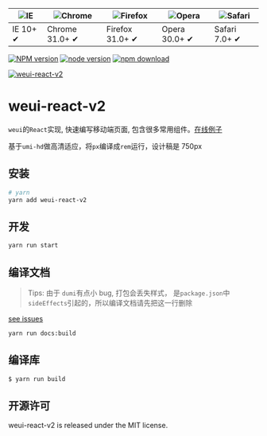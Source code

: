 | ![IE](https://github.com/alrra/browser-logos/blob/master/src/edge/edge_48x48.png?raw=true) | ![Chrome](https://github.com/alrra/browser-logos/blob/master/src/chrome/chrome_48x48.png?raw=true) | ![Firefox](https://github.com/alrra/browser-logos/blob/master/src/firefox/firefox_48x48.png?raw=true) | ![Opera](https://github.com/alrra/browser-logos/blob/master/src/opera/opera_48x48.png?raw=true) | ![Safari](https://github.com/alrra/browser-logos/blob/master/src/safari/safari_48x48.png?raw=true) |
| ------------------------------------------------------------------------------------------ | -------------------------------------------------------------------------------------------------- | ----------------------------------------------------------------------------------------------------- | ----------------------------------------------------------------------------------------------- | -------------------------------------------------------------------------------------------------- |
| IE 10+ ✔                                                                                   | Chrome 31.0+ ✔                                                                                     | Firefox 31.0+ ✔                                                                                       | Opera 30.0+ ✔                                                                                   | Safari 7.0+ ✔                                                                                      |

[![NPM version][npm-image]][npm-url]
[![node version][node-image]][node-url]
[![npm download][download-image]][download-url]

[npm-image]: http://img.shields.io/npm/v/weui-react-v2.svg?style=flat-square
[npm-url]: http://npmjs.org/package/weui-react-v2
[node-image]: https://img.shields.io/badge/node.js-%3E=_0.10-green.svg?style=flat-square
[node-url]: http://nodejs.org/download/
[download-image]: https://img.shields.io/npm/dm/weui-react-v2.svg?style=flat-square
[download-url]: https://npmjs.org/package/weui-react-v2

[![weui-react-v2](https://nodei.co/npm/weui-react-v2.png)](https://npmjs.org/package/weui-react-v2)

# weui-react-v2

`weui`的`React`实现, 快速编写移动端页面, 包含很多常用组件。[在线例子](http://xueyou2000.gitee.io/weui-react-v2)

基于`umi-hd`做高清适应，将`px`编译成`rem`运行，设计稿是 750px

## 安装

```bash
# yarn
yarn add weui-react-v2
```

## 开发

```bash
yarn run start
```

## 编译文档

> Tips: 由于 `dumi`有点小 bug, 打包会丢失样式， 是`package.json`中`sideEffects`引起的，所以编译文档请先把这一行删除

[see issues](https://github.com/umijs/dumi/issues/225)

```bash
yarn run docs:build
```

## 编译库

```bash
$ yarn run build
```

## 开源许可

weui-react-v2 is released under the MIT license.
